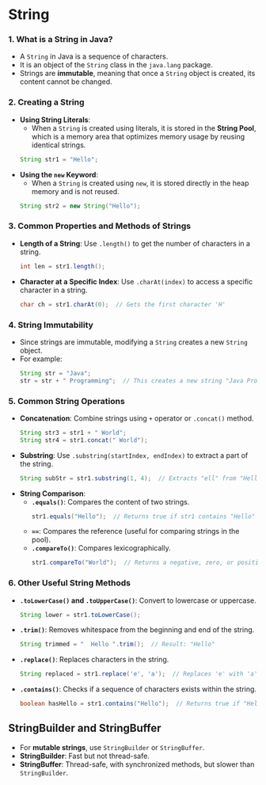 # String

### 1. **What is a String in Java?**
   - A `String` in Java is a sequence of characters.
   - It is an object of the `String` class in the `java.lang` package.
   - Strings are **immutable**, meaning that once a `String` object is created, its content cannot be changed.

### 2. **Creating a String**
   - **Using String Literals**:
     - When a `String` is created using literals, it is stored in the **String Pool**, which is a memory area that optimizes memory usage by reusing identical strings.
     ```java
     String str1 = "Hello";
     ```
   - **Using the `new` Keyword**:
     - When a `String` is created using `new`, it is stored directly in the heap memory and is not reused.
     ```java
     String str2 = new String("Hello");
     ```

### 3. **Common Properties and Methods of Strings**
   - **Length of a String**: Use `.length()` to get the number of characters in a string.
     ```java
     int len = str1.length();
     ```
   - **Character at a Specific Index**: Use `.charAt(index)` to access a specific character in a string.
     ```java
     char ch = str1.charAt(0);  // Gets the first character 'H'
     ```

### 4. **String Immutability**
   - Since strings are immutable, modifying a `String` creates a new `String` object.
   - For example:
     ```java
     String str = "Java";
     str = str + " Programming";  // This creates a new string "Java Programming"
     ```

### 5. **Common String Operations**
   - **Concatenation**: Combine strings using `+` operator or `.concat()` method.
     ```java
     String str3 = str1 + " World";
     String str4 = str1.concat(" World");
     ```
   - **Substring**: Use `.substring(startIndex, endIndex)` to extract a part of the string.
     ```java
     String subStr = str1.substring(1, 4);  // Extracts "ell" from "Hello"
     ```
   - **String Comparison**:
     - **`.equals()`**: Compares the content of two strings.
       ```java
       str1.equals("Hello");  // Returns true if str1 contains "Hello"
       ```
     - **`==`**: Compares the reference (useful for comparing strings in the pool).
     - **`.compareTo()`**: Compares lexicographically.
       ```java
       str1.compareTo("World");  // Returns a negative, zero, or positive integer
       ```

### 6. **Other Useful String Methods**
   - **`.toLowerCase()` and `.toUpperCase()`**: Convert to lowercase or uppercase.
     ```java
     String lower = str1.toLowerCase();
     ```
   - **`.trim()`**: Removes whitespace from the beginning and end of the string.
     ```java
     String trimmed = "  Hello ".trim();  // Result: "Hello"
     ```
   - **`.replace()`**: Replaces characters in the string.
     ```java
     String replaced = str1.replace('e', 'a');  // Replaces 'e' with 'a' in "Hello"
     ```
   - **`.contains()`**: Checks if a sequence of characters exists within the string.
     ```java
     boolean hasHello = str1.contains("Hello");  // Returns true if "Hello" is present
     ```

## **StringBuilder and StringBuffer**
   - For **mutable strings**, use `StringBuilder` or `StringBuffer`.
   - **StringBuilder**: Fast but not thread-safe.
   - **StringBuffer**: Thread-safe, with synchronized methods, but slower than `StringBuilder`.
